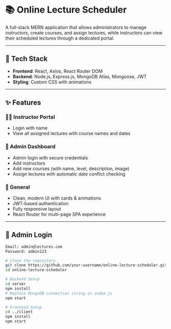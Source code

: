 # 📚 Online Lecture Scheduler

A full-stack MERN application that allows administrators to manage instructors, create courses, and assign lectures, while instructors can view their scheduled lectures through a dedicated portal.

---

## 🔧 Tech Stack

- **Frontend**: React, Axios, React Router DOM
- **Backend**: Node.js, Express.js, MongoDB Atlas, Mongoose, JWT
- **Styling**: Custom CSS with animations

---

## ✨ Features

### 👨‍🏫 Instructor Portal
- Login with name
- View all assigned lectures with course names and dates

### 🔐 Admin Dashboard
- Admin login with secure credentials
- Add instructors
- Add new courses (with name, level, description, image)
- Assign lectures with automatic date conflict checking

### 🎯 General
- Clean, modern UI with cards & animations
- JWT-based authentication
- Fully responsive layout
- React Router for multi-page SPA experience

---

## 🔑 Admin Login

```bash
Email: admin@lectures.com
Password: admin123
```

```bash
# Clone the repository
git clone https://github.com/your-username/online-lecture-scheduler.git
cd online-lecture-scheduler

# Backend Setup
cd server
npm install
# Replace MongoDB connection string in index.js
npm start

# Frontend Setup
cd ../client
npm install
npm start

```
